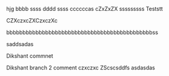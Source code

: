 hjg
bbbb
ssss
dddd
ssss
ccccccas
cZxZxZX
sssssssss
Teststt

CZXczxcZXCzxczXc

bbbbbbbbbbbbbbbbbbbbbbbbbbbbbbbbbbbbbbbbbbbbbss

saddsadas

Dikshant commnet

Dikshant branch 2 comment
czxczxc
ZScscsddfs
asdasdas
